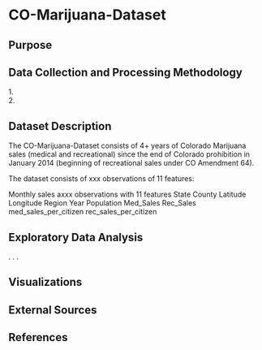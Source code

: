 # CO-Marijuana-Dataset<br>
## Purpose
## Data Collection and Processing Methodology<br>
1.<br>
2.<br>

## Dataset Description
The CO-Marijuana-Dataset consists of 4+ years of Colorado Marijuana sales (medical and recreational) since the end of Colorado prohibition in January 2014 (beginning of recreational sales under CO Amendment 64).<br>

The dataset consists of xxx observations of 11 features:

Monthly sales axxx observations with 11 features
State
County
Latitude
Longitude
Region
Year
Population
Med_Sales
Rec_Sales
med_sales_per_citizen
rec_sales_per_citizen


## Exploratory Data Analysis<br>
.
.
.
## Visualizations
## External Sources
## References
